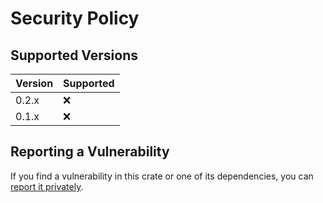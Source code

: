 # Security Policy

## Supported Versions

| Version | Supported |
| ------- | --------- |
| 0.2.x   | ❌        |
| 0.1.x   | ❌        |

## Reporting a Vulnerability

If you find a vulnerability in this crate or one of its dependencies, you can [report it privately](https://github.com/clechasseur/aoc_leaderbot/security/advisories/new).
